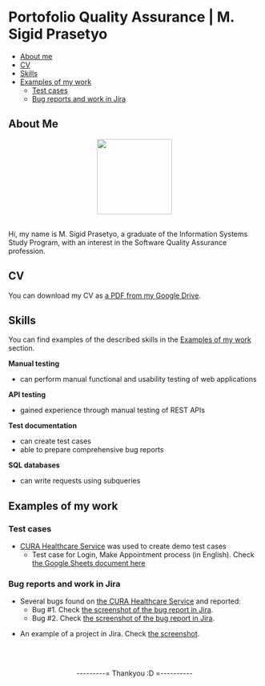# Portofolio Quality Assurance | M. Sigid Prasetyo

- [About me](#about-me)
- [CV](#cv)
- [Skills](#skills)
- [Examples of my work](#examples-of-my-work)
  * [Test cases](#test-cases)
  * [Bug reports and work in Jira](#bug-reports-and-work-in-jira)



## About Me

<p align="center"><img height="150" src="https://raw.githubusercontent.com/pistachio04/Portofolio_Quality_Assurance/main/me.jpg"></p>
<br>
Hi, my name is M. Sigid Prasetyo, a graduate of the Information Systems Study Program, with an interest in the Software Quality Assurance profession.

## CV
You can download my CV as [a PDF from my Google Drive](https://drive.google.com/file/d/1d-OBhj0FFD1sW8FWTq61IL0jNzx6LhYo/view?usp=share_link).

## Skills
You can find examples of the described skills in the [Examples of my work](#examples-of-my-work) section.

__Manual testing__
  * can perform manual functional and usability testing of web applications

__API testing__
  * gained experience through manual testing of REST APIs

__Test documentation__
  * can create test cases
  * able to prepare comprehensive bug reports

__SQL databases__
  * can write requests using subqueries


## Examples of my work

### Test cases

- [CURA Healthcare Service](https://katalon-demo-cura.herokuapp.com/) was used to create demo test cases
  * Test case for Login, Make Appointment process (in English). Check [the Google Sheets document here](https://docs.google.com/spreadsheets/d/1-c47z7f0tArDrLdQllz8d16n_VyHb-BQ/edit#gid=759559089)


### Bug reports and work in Jira

- Several bugs found on [the CURA Healthcare Service](https://katalon-demo-cura.herokuapp.com/) and reported:
  * Bug #1. Check [the screenshot of the bug report in Jira](https://drive.google.com/file/d/1o8zll3NIdnCL9PR9LHkd7T9fqnNSZGgE/view?usp=sharing).
  * Bug #2. Check [the screenshot of the bug report in Jira](https://drive.google.com/file/d/1OErfOcZk29psQlu5YaEyVO7TuAyINbft/view?usp=sharing).
* An example of a project in Jira. Check [the screenshot](https://drive.google.com/file/d/1PQXKDt51NVQ0PmGUTUq_aU2hU1jdfZJC/view?usp=sharing).


<br>
<br>
<p align="center">  ---------=  Thankyou :D  =---------- </p>
